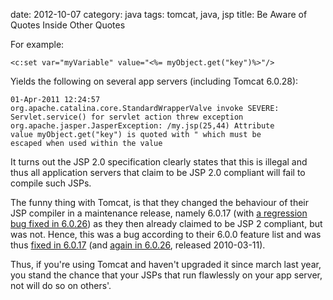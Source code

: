date:    2012-10-07
category: java
tags: tomcat, java, jsp
title: Be Aware of Quotes Inside Other Quotes

For example:

    <c:set var="myVariable" value="<%= myObject.get("key")%>"/>

Yields the following on several app servers (including Tomcat
6.0.28):

```
01-Apr-2011 12:24:57
org.apache.catalina.core.StandardWrapperValve invoke SEVERE:
Servlet.service() for servlet action threw exception
org.apache.jasper.JasperException: /my.jsp(25,44) Attribute
value myObject.get("key") is quoted with " which must be
escaped when used within the value
```

It turns out the JSP 2.0 specification clearly states that this is
illegal and thus all application servers that claim to be JSP 2.0
compliant will fail to compile such JSPs.


The funny thing with Tomcat, is that they changed the behaviour of
their JSP compiler in a maintenance release, namely 6.0.17 (with <a
href="https://issues.apache.org/bugzilla/show_bug.cgi?id=45015">a
regression bug fixed in 6.0.26</a>) as they then already claimed to be
JSP 2 compliant, but was not. Hence, this was a bug according to their
6.0.0 feature list and was thus <a
href="https://issues.apache.org/bugzilla/show_bug.cgi?id=45015">fixed
in 6.0.17</a> (and <a
href="https://issues.apache.org/bugzilla/show_bug.cgi?id=45015">again
in 6.0.26</a>, released 2010-03-11).


Thus, if you're using Tomcat and haven't upgraded it since
march last year, you stand the chance that your JSPs that run
flawlessly on your app server, not will do so on others'.


